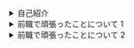 
<details>
<summary>自己紹介</summary>
はじめまして、と申します。
大学卒業後、施工管理職として現場の安全管理や工程管理を行い、退職後はフロントエンジニアとしてWebサイトの実装に携わってまいりました。
現在は、家業の農家を手伝いつつ、プログラミングスキルを学ぶ為に学習を続けています。
本日はよろしくお願いします。
</details>

<details>
<summary>前職で頑張ったことについて 1
</summary>
前職その1ではフロントエンジニアとして、JavaScriptやHTML、CSSを用いて賃貸サイトの「ランキング」ページを実装時に計画的に物事を進める事やチームス等で進捗や変更の確認を行って認識の齟齬がないように取り組むことを努力しました。
</details>

<details>
<summary>前職で頑張ったことについて 2
</summary>
</details>

